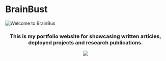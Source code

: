 # BrainBust

![Welcome to BrainBus](https://brain-bust.web.app/BrainBustArt2.6cd9335e97ff6a2fb39e.webp)

<h3 align="center">This is my portfolio website for showcasing written articles, deployed projects and research publications.</h3>

<div align="center">
<a href="https://brain-bust.web.app/home">
<img src="https://img.shields.io/badge/BrainBust%20Website-Made%20with%20Angular%20&%20Django%20%E2%86%92-gray.svg?colorA=141414&colorB=585858&style=for-the-badge"/>
</a>
</div>
